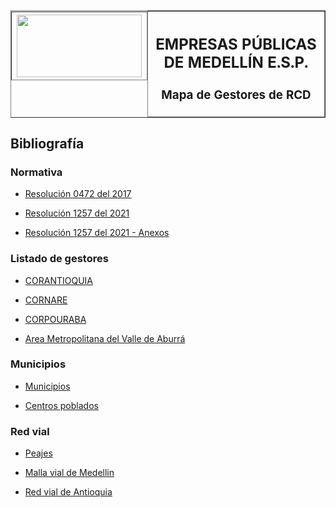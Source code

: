 <table border=1 width="100%">
<thead>
<th style="display:flex;justify-content:center;align-items:center;">
<img src="https://cnostatic.s3.amazonaws.com/cno-public/logo_epm_png_400_x_200.png" width="200px" height="100px" />
</th>
<th>
<h2 style="text-align: center;">EMPRESAS PÚBLICAS DE MEDELLÍN E.S.P.</h2>
<h3 style="text-align: center;">Mapa de Gestores de RCD</h3>
</th>
</thead>
</table>

## Bibliografía

### Normativa

* [Resolución 0472 del 2017](https://www.minambiente.gov.co/documento-normativa/resolucion-0472-de-2017/)

* [Resolución 1257 del 2021](https://www.minambiente.gov.co/documento-normativa/resolucion-1257-de-2021/)

* [Resolución 1257 del 2021 - Anexos](https://www.minambiente.gov.co/documento-normativa/resolucion-1257-de-2021-anexos/)

### Listado de gestores

* [CORANTIOQUIA](https://www.corantioquia.gov.co/wp-content/uploads/2022/03/LISTADO-GESTORES-RCD-Marzo-1-de-2022.pdf)

* [CORNARE](https://www.cornare.gov.co/residuos-de-construccion-y-demolicion-rcd/)

* [CORPOURABA](https://corpouraba.gov.co/residuos-de-construccion-y-demolicion-rcd/)

* [Area Metropolitana del Valle de Aburrá](https://www.metropol.gov.co/ambiental/residuos-solidos/Paginas/RCD.aspx)

### Municipios

* [Municipios](https://www.colombiaenmapas.gov.co/)

* [Centros poblados](https://www.colombiaenmapas.gov.co/)

### Red vial

* [Peajes](https://inviasopendata-invias.opendata.arcgis.com/datasets/24a37d9359d74445a996597cde8a0c1a/about)

* [Malla vial de Medellin](https://www.medellin.gov.co/geomedellin/)

* [Red vial de Antioquia](https://gobantioquia.maps.arcgis.com/home/item.html?id=587ea7f239084b4aba3c103c8c9022a5)
